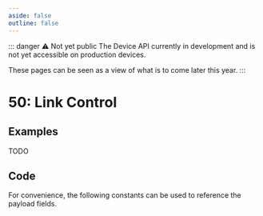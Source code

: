 ```yaml
---
aside: false
outline: false
---
```


<script setup>
import ProtocolBytes from '../../../components/ProtocolBytes.vue';
import SplitColumnView from '../../../components/SplitColumnView.vue'
import GenerateConsts from '../../../components/GenerateConsts.vue'
import PayloadTable from '../../../components/PayloadTable.vue'
import { data as protocolData } from '../../../yaml-data.data.ts'
</script>

::: danger ⚠️ Not yet public
The Device API currently in development and is not yet accessible on production devices.

These pages can be seen as a view of what is to come later this year.
:::

# 50: Link Control

<SplitColumnView>
<template #left>

Used to send data over a link.

</template>
<template #right>

<PayloadTable :messageId="51" headerText="Payload" headerMarginTop="0px" :yaml-data="protocolData" />

</template>
</SplitColumnView>

## Examples

TODO

## Code

For convenience, the following constants can be used to reference the payload fields.

<GenerateConsts :messageId="51" :yaml-data="protocolData"/>
